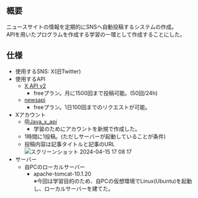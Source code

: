 ## 概要
ニュースサイトの情報を定期的にSNSへ自動投稿するシステムの作成。  
APIを用いたプログラムを作成する学習の一環として作成することにした。

## 仕様
 - 使用するSNS: X(旧Twitter)
 - 使用するAPI
   - [X API v2](https://developer.twitter.com/en/support/x-api/v2)
     - freeプラン。月に1500回まで投稿可能。(50回/24h)
   - [newsapi](https://newsapi.org/)
     - freeプラン。1日100回までのリクエストが可能。
 - Xアカウント
   - [@Java_x_api](https://twitter.com/Java_x_api)
     - 学習のためにアカウントを新規で作成した。
   - 1時間に1投稿。(ただしサーバーが起動していることが条件)
   - 投稿内容は記事タイトルと記事のURL  
![スクリーンショット 2024-04-15 17 08 17](https://github.com/KeizoSasakiRP/x_post_news/assets/157101140/0204a505-9946-42d7-ab87-ad8cd6773e6c)
 - サーバー
   - 自PCのローカルサーバー
     - apache-tomcat-10.1.20  
※今回は学習目的のため、自PCの仮想環境でLinux(Ubuntu)を起動し、ローカルサーバーを建てた。




